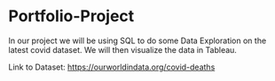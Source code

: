 # Portfolio-Project

 In our project we will be using SQL to do some Data Exploration on the latest covid dataset. We will then visualize the data in Tableau.

Link to Dataset: https://ourworldindata.org/covid-deaths
